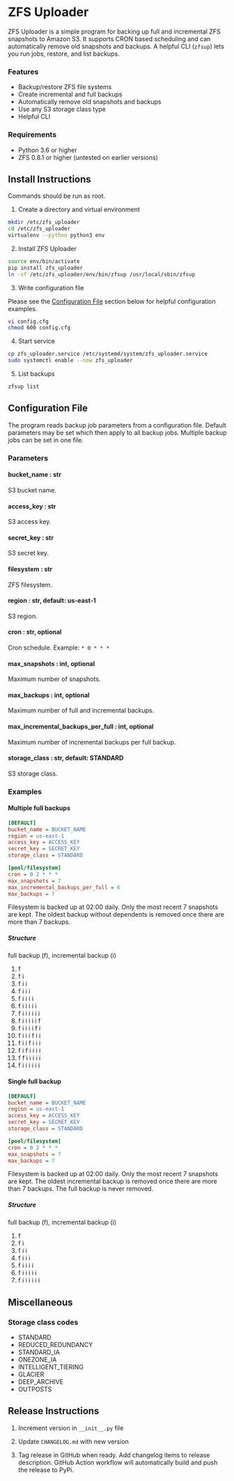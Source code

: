 # ZFS Uploader
ZFS Uploader is a simple program for backing up full and incremental ZFS 
snapshots to Amazon S3. It supports CRON based scheduling and can 
automatically remove old snapshots and backups. A helpful CLI (`zfsup`) lets 
you run jobs, restore, and list backups.

### Features
- Backup/restore ZFS file systems
- Create incremental and full backups
- Automatically remove old snapshots and backups
- Use any S3 storage class type
- Helpful CLI

### Requirements
- Python 3.6 or higher
- ZFS 0.8.1 or higher (untested on earlier versions)

## Install Instructions
Commands should be run as root.

1. Create a directory and virtual environment
```bash
mkdir /etc/zfs_uploader
cd /etc/zfs_uploader
virtualenv --python python3 env
```

2. Install ZFS Uploader
```bash
source env/bin/activate
pip install zfs_uploader
ln -sf /etc/zfs_uploader/env/bin/zfsup /usr/local/sbin/zfsup
```

3. Write configuration file

Please see the [Configuration File](#configuration-file) section below for 
helpful configuration examples. 
```bash
vi config.cfg
chmod 600 config.cfg
```

4. Start service
```bash
cp zfs_uploader.service /etc/systemd/system/zfs_uploader.service
sudo systemctl enable --now zfs_uploader
```

5. List backups
```bash
zfsup list
```

## Configuration File
The program reads backup job parameters from a configuration file. Default 
parameters may be set which then apply to all backup jobs. Multiple backup 
jobs can be set in one file.

### Parameters
#### bucket_name : str
   S3 bucket name.
#### access_key : str
   S3 access key.
#### secret_key : str
   S3 secret key.
#### filesystem : str
   ZFS filesystem.
#### region : str, default: us-east-1
   S3 region.
#### cron : str, optional
   Cron schedule. Example: `* 0 * * *`
#### max_snapshots : int, optional
   Maximum number of snapshots.
#### max_backups : int, optional
   Maximum number of full and incremental backups.
#### max_incremental_backups_per_full : int, optional
   Maximum number of incremental backups per full backup.
#### storage_class : str, default: STANDARD
   S3 storage class.

### Examples
#### Multiple full backups
```ini
[DEFAULT]
bucket_name = BUCKET_NAME
region = us-east-1
access_key = ACCESS_KEY
secret_key = SECRET_KEY
storage_class = STANDARD

[pool/filesystem]
cron = 0 2 * * *
max_snapshots = 7
max_incremental_backups_per_full = 6
max_backups = 7
```

Filesystem is backed up at 02:00 daily. Only the most recent 7 snapshots
are kept. The oldest backup without dependents is removed once there are
more than 7 backups.

##### Structure
full backup (f), incremental backup (i)

1.  f
2.  f i
3.  f i i
4.  f i i i
5.  f i i i i
6.  f i i i i i
7.  f i i i i i i
8.  f i i i i i f
9.  f i i i i f i
10. f i i i f i i
11. f i i f i i i
12. f i f i i i i
13. f f i i i i i
14. f i i i i i i

#### Single full backup
```ini
[DEFAULT]
bucket_name = BUCKET_NAME
region = us-east-1
access_key = ACCESS_KEY
secret_key = SECRET_KEY
storage_class = STANDARD

[pool/filesystem]
cron = 0 2 * * *
max_snapshots = 7
max_backups = 7
```

Filesystem is backed up at 02:00 daily. Only the most recent 7 snapshots
are kept. The oldest incremental backup is removed once there are
more than 7 backups. The full backup is never removed.

##### Structure
full backup (f), incremental backup (i)

1.  f
2.  f i
3.  f i i
4.  f i i i
5.  f i i i i
6.  f i i i i i
7.  f i i i i i i

## Miscellaneous
### Storage class codes
- STANDARD
- REDUCED_REDUNDANCY
- STANDARD_IA
- ONEZONE_IA
- INTELLIGENT_TIERING
- GLACIER
- DEEP_ARCHIVE
- OUTPOSTS

## Release Instructions
1. Increment version in `__init__.py` file

2. Update `CHANGELOG.md` with new version

3. Tag release in GitHub when ready. Add changelog items to release 
   description. GitHub Action workflow will automatically build and push 
   the release to PyPi.
